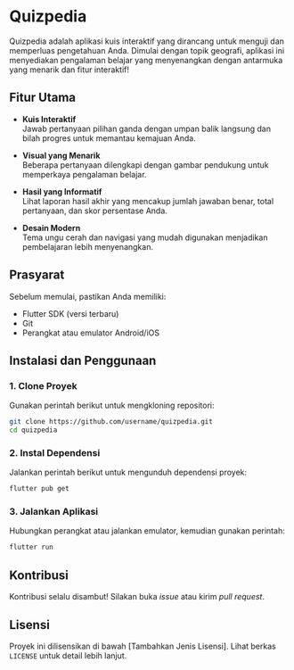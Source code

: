 # Quizpedia

Quizpedia adalah aplikasi kuis interaktif yang dirancang untuk menguji dan memperluas pengetahuan Anda. Dimulai dengan topik geografi, aplikasi ini menyediakan pengalaman belajar yang menyenangkan dengan antarmuka yang menarik dan fitur interaktif!

## Fitur Utama

- **Kuis Interaktif**  
  Jawab pertanyaan pilihan ganda dengan umpan balik langsung dan bilah progres untuk memantau kemajuan Anda.

- **Visual yang Menarik**  
  Beberapa pertanyaan dilengkapi dengan gambar pendukung untuk memperkaya pengalaman belajar.

- **Hasil yang Informatif**  
  Lihat laporan hasil akhir yang mencakup jumlah jawaban benar, total pertanyaan, dan skor persentase Anda.

- **Desain Modern**  
  Tema ungu cerah dan navigasi yang mudah digunakan menjadikan pembelajaran lebih menyenangkan.

## Prasyarat

Sebelum memulai, pastikan Anda memiliki:
- Flutter SDK (versi terbaru)
- Git
- Perangkat atau emulator Android/iOS

## Instalasi dan Penggunaan

### 1. Clone Proyek

Gunakan perintah berikut untuk mengkloning repositori:

```bash
git clone https://github.com/username/quizpedia.git
cd quizpedia
```

### 2. Instal Dependensi

Jalankan perintah berikut untuk mengunduh dependensi proyek:

```bash
flutter pub get
```

### 3. Jalankan Aplikasi

Hubungkan perangkat atau jalankan emulator, kemudian gunakan perintah:

```bash
flutter run
```

## Kontribusi

Kontribusi selalu disambut! Silakan buka *issue* atau kirim *pull request*.

## Lisensi

Proyek ini dilisensikan di bawah [Tambahkan Jenis Lisensi]. Lihat berkas `LICENSE` untuk detail lebih lanjut.
